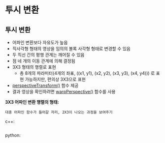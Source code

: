 # 투시 변환

## 투시 변환

- 어파인 변환보다 자유도가 높음
- 직사각형 형태의 영상을 임의의 볼록 사각형 형태로 변경할 수 있음
- 두 직선 간의 평행 관계는 깨어질 수 있음
- 점 네 개의 이동 관계에 의해 결정됨
- 3X3 형태의 행렬로 표현
  - 총 8개의 파라미터(4개의 좌표, ((x1, y1), (x2, y2), (x3, y3), (x4, y4))) 로 표현 가능하지만, 편의상 3X3으로 표현
- [perspectiveTransform()](https://docs.opencv.org/master/d2/de8/group__core__array.html#gad327659ac03e5fd6894b90025e6900a7) 함수 제공
- 결과 영상을 확인하려면 [warpPerspective()](https://docs.opencv.org/master/da/d54/group__imgproc__transform.html#gaf73673a7e8e18ec6963e3774e6a94b87) 함수를 사용

**3X3 어파인 변환 행렬의 형태:**
```
대충 어파인 함수가 들어갈 자리, 2X3이 나오는 과정을 보여주기
```

c++:

```cpp

```

python:

```python

```